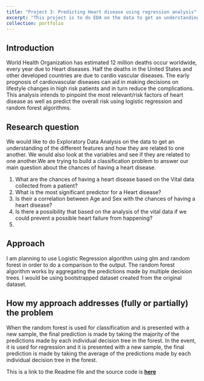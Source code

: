 ```yaml
---
title: "Project 3: Predicting Heart disease using regression analysis"
excerpt: "This project is to do EDA on the data to get an understanding of the different features and how they are related to one another. We are trying to build a classification problem to answer our main question about the chances of having a heart disease."
collection: portfolio
---
```


## Introduction
World Health Organization has estimated 12 million deaths occur worldwide, every year due to Heart diseases. Half the deaths in the United States and other developed countries are due to cardio vascular diseases. The early prognosis of cardiovascular diseases can aid in making decisions on lifestyle changes in high risk patients and in turn reduce the complications. This analysis intends to pinpoint the most relevant/risk factors of heart disease as well as predict the overall risk using logistic regression and random forest algorithms.

## Research question
We would like to do Exploratory Data Analysis on the data to get an understanding of the different features and how they are related to one another. We would also look at the variables and see if they are related to one another.We are trying to build a classification problem to answer our main question about the chances of having a heart disease.

1) What are the chances of having a heart disease based on the Vital data collected from a patient?
2) What is the most significant predictor for a Heart disease?
3) Is their a correlation between Age and Sex with the chances of having a heart disease?
4) Is there a possibility that based on the analysis of the vital data if we could prevent a possible heart failure from happening?
5) 

## Approach
I am planning to use Logistic Regression algorithm using glm and random forest in order to do a comparison to the output. The random forest algorithm works by aggregating the predictions made by multiple decision trees. I would be using bootstrapped dataset created from the original dataset.

## How my approach addresses (fully or partially) the problem
When the random forest is used for classification and is presented with a new sample, the final prediction is made by taking the majority of the predictions made by each individual decision tree in the forest. In the event, it is used for regression and it is presented with a new sample, the final prediction is made by taking the average of the predictions made by each individual decision tree in the forest.

This is a link to the Readme file and the source code is [**here**](https://github.com/samantoz/bu-datascience/tree/master/Statistical%20Analysis%20with%20R)